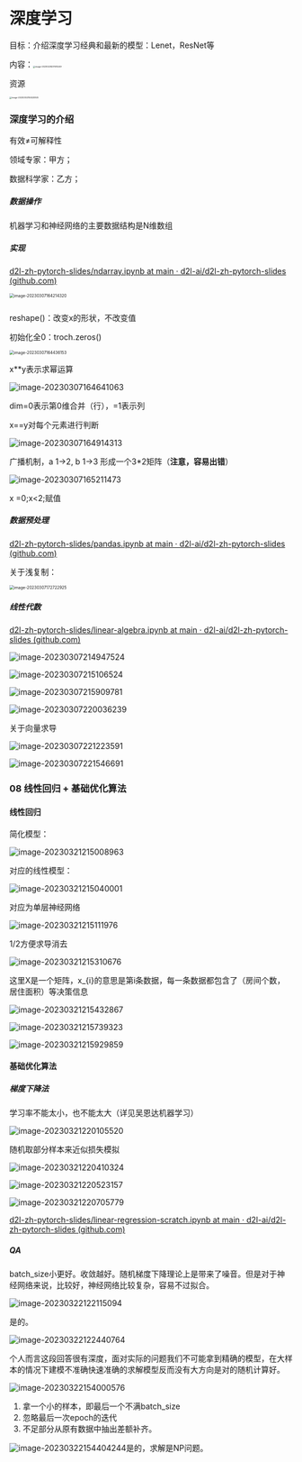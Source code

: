 # 深度学习

目标：介绍深度学习经典和最新的模型：Lenet，ResNet等

内容：<img src="C:\Users\86159\AppData\Roaming\Typora\typora-user-images\image-20230228231515249.png" alt="image-20230228231515249" style="zoom:25%;" />



资源

<img src="C:\Users\86159\AppData\Roaming\Typora\typora-user-images\image-20230302194020925.png" alt="image-20230302194020925" style="zoom: 25%;" />

### 深度学习的介绍

有效$≠$可解释性

领域专家：甲方；

数据科学家：乙方；

##### 数据操作

机器学习和神经网络的主要数据结构是N维数组

##### 实现

[d2l-zh-pytorch-slides/ndarray.ipynb at main · d2l-ai/d2l-zh-pytorch-slides (github.com)](https://github.com/d2l-ai/d2l-zh-pytorch-slides/blob/main/chapter_preliminaries/ndarray.ipynb)



<img src="C:\Users\86159\AppData\Roaming\Typora\typora-user-images\image-20230307164214320.png" alt="image-20230307164214320" style="zoom: 50%;" />

##### 

reshape()：改变x的形状，不改变值

初始化全0：troch.zeros()

<img src="C:\Users\86159\AppData\Roaming\Typora\typora-user-images\image-20230307164436153.png" alt="image-20230307164436153" style="zoom:50%;" />

x**y表示求幂运算



![image-20230307164641063](C:\Users\86159\AppData\Roaming\Typora\typora-user-images\image-20230307164641063.png)

dim=0表示第0维合并（行），=1表示列



x==y对每个元素进行判断



![image-20230307164914313](C:\Users\86159\AppData\Roaming\Typora\typora-user-images\image-20230307164914313.png)

广播机制，a 1->2, b 1->3  形成一个3*2矩阵（**注意，容易出错**）



![image-20230307165211473](C:\Users\86159\AppData\Roaming\Typora\typora-user-images\image-20230307165211473.png)

x =0;x<2;赋值



##### 数据预处理

[d2l-zh-pytorch-slides/pandas.ipynb at main · d2l-ai/d2l-zh-pytorch-slides (github.com)](https://github.com/d2l-ai/d2l-zh-pytorch-slides/blob/main/chapter_preliminaries/pandas.ipynb)



关于浅复制：

<img src="C:\Users\86159\AppData\Roaming\Typora\typora-user-images\image-20230307172722925.png" alt="image-20230307172722925" style="zoom:50%;" />



##### **线性代数**

[d2l-zh-pytorch-slides/linear-algebra.ipynb at main · d2l-ai/d2l-zh-pytorch-slides (github.com)](https://github.com/d2l-ai/d2l-zh-pytorch-slides/blob/main/chapter_preliminaries/linear-algebra.ipynb)

![image-20230307214947524](C:\Users\86159\AppData\Roaming\Typora\typora-user-images\image-20230307214947524.png)

![image-20230307215106524](C:\Users\86159\AppData\Roaming\Typora\typora-user-images\image-20230307215106524.png)

![image-20230307215909781](C:\Users\86159\AppData\Roaming\Typora\typora-user-images\image-20230307215909781.png)

![image-20230307220036239](C:\Users\86159\AppData\Roaming\Typora\typora-user-images\image-20230307220036239.png)

关于向量求导

![image-20230307221223591](C:\Users\86159\AppData\Roaming\Typora\typora-user-images\image-20230307221223591.png)

![image-20230307221546691](C:\Users\86159\AppData\Roaming\Typora\typora-user-images\image-20230307221546691.png)



### 08 线性回归 + 基础优化算法

#### 线性回归

简化模型：

![image-20230321215008963](C:\Users\86159\AppData\Roaming\Typora\typora-user-images\image-20230321215008963.png)

对应的线性模型：

![image-20230321215040001](C:\Users\86159\AppData\Roaming\Typora\typora-user-images\image-20230321215040001.png)

对应为单层神经网络

![image-20230321215111976](C:\Users\86159\AppData\Roaming\Typora\typora-user-images\image-20230321215111976.png)

1/2方便求导消去

![image-20230321215310676](C:\Users\86159\AppData\Roaming\Typora\typora-user-images\image-20230321215310676.png)

这里X是一个矩阵，x_{i}的意思是第i条数据，每一条数据都包含了（房间个数，居住面积）等决策信息

![image-20230321215432867](C:\Users\86159\AppData\Roaming\Typora\typora-user-images\image-20230321215432867.png)



![image-20230321215739323](C:\Users\86159\AppData\Roaming\Typora\typora-user-images\image-20230321215739323.png)



![image-20230321215929859](C:\Users\86159\AppData\Roaming\Typora\typora-user-images\image-20230321215929859.png)

####  基础优化算法

##### 梯度下降法

学习率不能太小，也不能太大（详见吴恩达机器学习）

![image-20230321220105520](C:\Users\86159\AppData\Roaming\Typora\typora-user-images\image-20230321220105520.png)

随机取部分样本来近似损失模拟



![image-20230321220410324](C:\Users\86159\AppData\Roaming\Typora\typora-user-images\image-20230321220410324.png)

![image-20230321220523157](C:\Users\86159\AppData\Roaming\Typora\typora-user-images\image-20230321220523157.png)

![image-20230321220705779](C:\Users\86159\AppData\Roaming\Typora\typora-user-images\image-20230321220705779.png)

[d2l-zh-pytorch-slides/linear-regression-scratch.ipynb at main · d2l-ai/d2l-zh-pytorch-slides (github.com)](https://github.com/d2l-ai/d2l-zh-pytorch-slides/blob/main/chapter_linear-networks/linear-regression-scratch.ipynb)



##### QA

batch_size小更好。收敛越好。随机梯度下降理论上是带来了噪音。但是对于神经网络来说，比较好，神经网络比较复杂，容易不过拟合。



![image-20230322122115094](C:\Users\86159\AppData\Roaming\Typora\typora-user-images\image-20230322122115094.png)

是的。



![image-20230322122440764](C:\Users\86159\AppData\Roaming\Typora\typora-user-images\image-20230322122440764.png)

个人而言这段回答很有深度，面对实际的问题我们不可能拿到精确的模型，在大样本的情况下建模不准确快速准确的求解模型反而没有大方向是对的随机计算好。



![image-20230322154000576](C:\Users\86159\AppData\Roaming\Typora\typora-user-images\image-20230322154000576.png)

1. 拿一个小的样本，即最后一个不满batch_size
2. 忽略最后一次epoch的迭代 
3. 不足部分从原有数据中抽出差额补齐。



![image-20230322154404244](C:\Users\86159\AppData\Roaming\Typora\typora-user-images\image-20230322154404244.png)是的，求解是NP问题。
